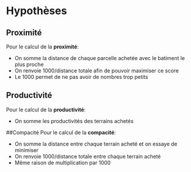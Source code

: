 # Hypothèses
## Proximité
Pour le calcul de la **proximité**:
 - On somme la distance de chaque parcelle achetée avec le batiment le plus proche
 - On renvoie 1000/distance totale afin de pouvoir maximiser ce score
 - Le 1000 permet de ne pas avoir de nombres trop petits

## Productivité
Pour le calcul de la **productivité**:
  - On somme les productivités des terrains achetés

##Compacité
Pour le calcul de la **compacité**:
  - On somme la distance entre chaque terrain acheté et on essaye de minimiser
  - On renvoie 1000/distance totale entre chaque terrain acheté
  - Même raison de multiplication par 1000


